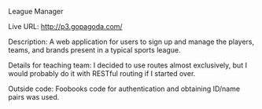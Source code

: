 League Manager

Live URL:
http://p3.gopagoda.com/

Description:
A web application for users to sign up and manage the players, teams, and brands present in a typical sports league.   

Details for teaching team: I decided to use routes almost exclusively, but I would probably do it with RESTful routing if I started over.

Outside code:
Foobooks code for authentication and obtaining ID/name pairs was used. 